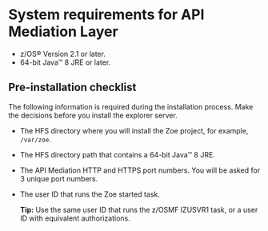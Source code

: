 # System requirements for API Mediation Layer

-   z/OS® Version 2.1 or later.
-   64-bit Java™ 8 JRE or later.

## Pre-installation checklist

The following information is required during the installation process. Make the decisions before you install the explorer server.

-   The HFS directory where you will install the Zoe project, for example, `/var/zoe`.
-   The HFS directory path that contains a 64-bit Java™ 8 JRE.
-   The API Mediation HTTP and HTTPS port numbers. You will be asked for 3 unique port numbers.
-   The user ID that runs the Zoe started task.

    **Tip:** Use the same user ID that runs the z/OSMF IZUSVR1 task, or a user ID with equivalent authorizations.
